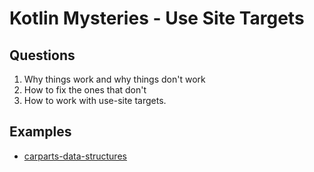# Kotlin Mysteries - Use Site Targets

## Questions

1.  Why things work and why things don't work
2.  How to fix the ones that don't
3.  How to work with use-site targets.

## Examples

* [carparts-data-structures](https://github.com/jesperancinha/kotlin-mysteries/tree/main/carparts-data-structures)